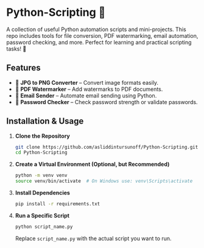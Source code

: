 # Python-Scripting 🐍

A collection of useful Python automation scripts and mini-projects. This repo includes tools for file conversion, PDF watermarking, email automation, password checking, and more. Perfect for learning and practical scripting tasks! 🚀

## Features
- 📂 **JPG to PNG Converter** – Convert image formats easily.
- 📝 **PDF Watermarker** – Add watermarks to PDF documents.
- 📧 **Email Sender** – Automate email sending using Python.
- 🔐 **Password Checker** – Check password strength or validate passwords.

## Installation & Usage

1. **Clone the Repository**
   ```sh
   git clone https://github.com/asliddintursunoff/Python-Scripting.git
   cd Python-Scripting
   ```

2. **Create a Virtual Environment (Optional, but Recommended)**
   ```sh
   python -m venv venv
   source venv/bin/activate  # On Windows use: venv\Scripts\activate
   ```

3. **Install Dependencies**
   ```sh
   pip install -r requirements.txt
   ```

4. **Run a Specific Script**
   ```sh
   python script_name.py
   ```
   Replace `script_name.py` with the actual script you want to run.


